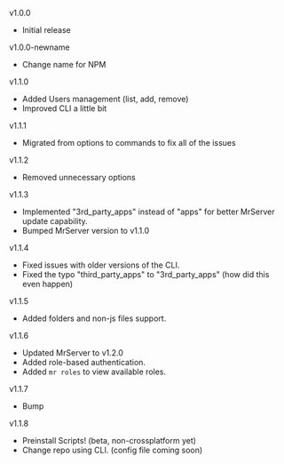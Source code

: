 v1.0.0

- Initial release

v1.0.0-newname

- Change name for NPM

v1.1.0

- Added Users management (list, add, remove)
- Improved CLI a little bit

v1.1.1

- Migrated from options to commands to fix all of the issues

v1.1.2

- Removed unnecessary options

v1.1.3

- Implemented "3rd_party_apps" instead of "apps" for better MrServer update capability.
- Bumped MrServer version to v1.1.0

v1.1.4

- Fixed issues with older versions of the CLI.
- Fixed the typo "third_party_apps" to "3rd_party_apps" (how did this even happen)

v1.1.5

- Added folders and non-js files support.

v1.1.6

- Updated MrServer to v1.2.0
- Added role-based authentication.
- Added `mr roles` to view available roles.

v1.1.7

- Bump

v1.1.8

- Preinstall Scripts! (beta, non-crossplatform yet)
- Change repo using CLI. (config file coming soon)
